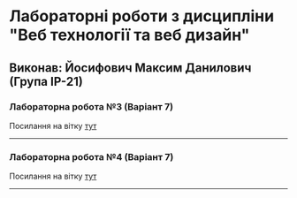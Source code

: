 # Лабораторні роботи з дисципліни "Веб технології та веб дизайн"

## Виконав: Йосифович Максим Данилович (Група ІР-21)

### Лабораторна робота №3 (Варіант 7)
Посилання на вітку [тут]("https://github.com/max4vich/web-site-lab3/tree/lab3")

***
### Лабораторна робота №4 (Варіант 7)
Посилання на вітку [тут]("github.com/max4vich/web-site-lab3/tree/lab4")

***
